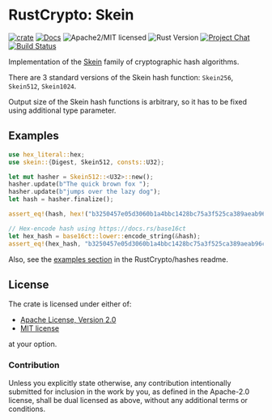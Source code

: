# RustCrypto: Skein

[![crate][crate-image]][crate-link]
[![Docs][docs-image]][docs-link]
![Apache2/MIT licensed][license-image]
![Rust Version][rustc-image]
[![Project Chat][chat-image]][chat-link]
[![Build Status][build-image]][build-link]

Implementation of the [Skein] family of cryptographic hash algorithms.

There are 3 standard versions of the Skein hash function: `Skein256`, `Skein512`, `Skein1024`.

Output size of the Skein hash functions is arbitrary, so it has to be
fixed using additional type parameter.

## Examples

```rust
use hex_literal::hex;
use skein::{Digest, Skein512, consts::U32};

let mut hasher = Skein512::<U32>::new();
hasher.update(b"The quick brown fox ");
hasher.update(b"jumps over the lazy dog");
let hash = hasher.finalize();

assert_eq!(hash, hex!("b3250457e05d3060b1a4bbc1428bc75a3f525ca389aeab96cfa34638d96e492a"));

// Hex-encode hash using https://docs.rs/base16ct
let hex_hash = base16ct::lower::encode_string(&hash);
assert_eq!(hex_hash, "b3250457e05d3060b1a4bbc1428bc75a3f525ca389aeab96cfa34638d96e492a");
```

Also, see the [examples section] in the RustCrypto/hashes readme.

## License

The crate is licensed under either of:

* [Apache License, Version 2.0](http://www.apache.org/licenses/LICENSE-2.0)
* [MIT license](http://opensource.org/licenses/MIT)

at your option.

### Contribution

Unless you explicitly state otherwise, any contribution intentionally submitted
for inclusion in the work by you, as defined in the Apache-2.0 license, shall be
dual licensed as above, without any additional terms or conditions.

[//]: # (badges)

[crate-image]: https://img.shields.io/crates/v/skein.svg
[crate-link]: https://crates.io/crates/skein
[docs-image]: https://docs.rs/skein/badge.svg
[docs-link]: https://docs.rs/skein/
[license-image]: https://img.shields.io/badge/license-Apache2.0/MIT-blue.svg
[rustc-image]: https://img.shields.io/badge/rustc-1.85+-blue.svg
[chat-image]: https://img.shields.io/badge/zulip-join_chat-blue.svg
[chat-link]: https://rustcrypto.zulipchat.com/#narrow/stream/260041-hashes
[build-image]: https://github.com/RustCrypto/hashes/workflows/skein/badge.svg?branch=master
[build-link]: https://github.com/RustCrypto/hashes/actions?query=workflow%3Askein

[//]: # (general links)

[Skein]: https://schneier.com/academic/skein
[examples section]: https://github.com/RustCrypto/hashes#Examples

